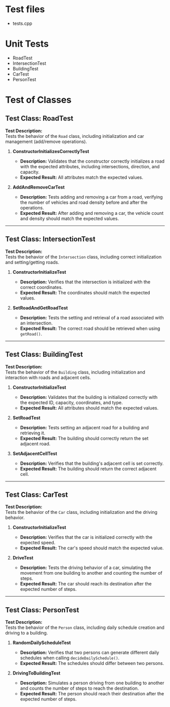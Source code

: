 # Test files

- tests.cpp

# Unit Tests

- RoadTest
- IntersectionTest
- BuildingTest
- CarTest
- PersonTest

# Test of Classes

## **Test Class: RoadTest**

**Test Description:**  
Tests the behavior of the `Road` class, including initialization and car management (add/remove operations).

1. **ConstructorInitializesCorrectlyTest**
    - **Description:** Validates that the constructor correctly initializes a road with the expected attributes, including intersections, direction, and capacity.
    - **Expected Result:** All attributes match the expected values.

2. **AddAndRemoveCarTest**
    - **Description:** Tests adding and removing a car from a road, verifying the number of vehicles and road density before and after the operations.
    - **Expected Result:** After adding and removing a car, the vehicle count and density should match the expected values.

---

## **Test Class: IntersectionTest**

**Test Description:**  
Tests the behavior of the `Intersection` class, including correct initialization and setting/getting roads.

1. **ConstructorInitializeTest**
    - **Description:** Verifies that the intersection is initialized with the correct coordinates.
    - **Expected Result:** The coordinates should match the expected values.

2. **SetRoadAndGetRoadTest**
    - **Description:** Tests the setting and retrieval of a road associated with an intersection.
    - **Expected Result:** The correct road should be retrieved when using `getRoad()`.

---

## **Test Class: BuildingTest**

**Test Description:**  
Tests the behavior of the `Building` class, including initialization and interaction with roads and adjacent cells.

1. **ConstructorInitializeTest**
    - **Description:** Validates that the building is initialized correctly with the expected ID, capacity, coordinates, and type.
    - **Expected Result:** All attributes should match the expected values.

2. **SetRoadTest**
    - **Description:** Tests setting an adjacent road for a building and retrieving it.
    - **Expected Result:** The building should correctly return the set adjacent road.

3. **SetAdjacentCellTest**
    - **Description:** Verifies that the building's adjacent cell is set correctly.
    - **Expected Result:** The building should return the correct adjacent cell.

---

## **Test Class: CarTest**

**Test Description:**  
Tests the behavior of the `Car` class, including initialization and the driving behavior.

1. **ConstructorInitializeTest**
    - **Description:** Verifies that the car is initialized correctly with the expected speed.
    - **Expected Result:** The car's speed should match the expected value.

2. **DriveTest**
    - **Description:** Tests the driving behavior of a car, simulating the movement from one building to another and counting the number of steps.
    - **Expected Result:** The car should reach its destination after the expected number of steps.

---

## **Test Class: PersonTest**

**Test Description:**  
Tests the behavior of the `Person` class, including daily schedule creation and driving to a building.

1. **RandomDailyScheduleTest**
    - **Description:** Verifies that two persons can generate different daily schedules when calling `decideDailySchedule()`.
    - **Expected Result:** The schedules should differ between two persons.

2. **DrivingToBuildingTest**
    - **Description:** Simulates a person driving from one building to another and counts the number of steps to reach the destination.
    - **Expected Result:** The person should reach their destination after the expected number of steps.
